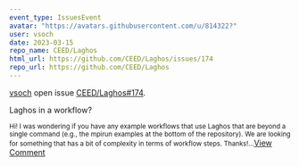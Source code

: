 ```yaml
---
event_type: IssuesEvent
avatar: "https://avatars.githubusercontent.com/u/814322?"
user: vsoch
date: 2023-03-15
repo_name: CEED/Laghos
html_url: https://github.com/CEED/Laghos/issues/174
repo_url: https://github.com/CEED/Laghos
---
```


<a href='https://github.com/vsoch' target='_blank'>vsoch</a> open issue <a href='https://github.com/CEED/Laghos/issues/174' target='_blank'>CEED/Laghos#174</a>.

<p>Laghos in a workflow?</p><small>Hi! I was wondering if you have any example workflows that use Laghos that are beyond a single command (e.g., the mpirun examples at the bottom of the repository). We are looking for something that has a bit of complexity in terms of workflow steps. Thanks!...</small><a href='https://github.com/CEED/Laghos/issues/174' target='_blank'>View Comment</a>